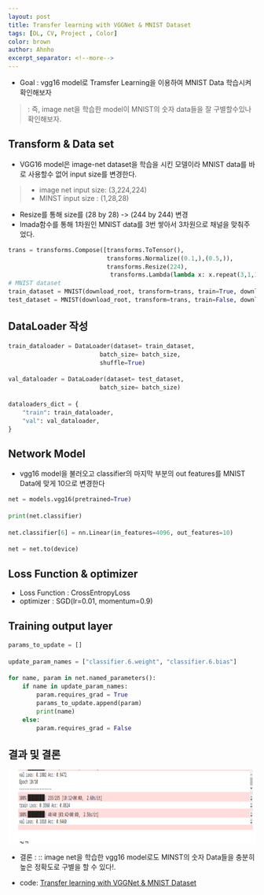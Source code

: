 ```yaml
---
layout: post
title: Transfer learning with VGGNet & MNIST Dataset
tags: [DL, CV, Project , Color]
color: brown
author: Ahnho
excerpt_separator: <!--more-->
---
```


- Goal : vgg16 model로 Tramsfer Learning을 이용하여 MNIST Data 학습시켜 확인해보자
> : 즉, image net을 학습한 model이 MNIST의 숫자 data들을 잘 구별할수있나 확인해보자.

<!--more-->


## Transform & Data set

- VGG16 model은 image-net dataset을 학습을 시킨 모델이라 MNIST data를 바로 사용할수 없어 input size를 변경한다.
> - image net input size: (3,224,224)
> - MINST input size : (1,28,28)

- Resize를 통해 size를 (28 by 28) -> (244 by 244) 변경
-  lmada함수를 통해 1차원인 MNIST data를 3번 쌓아서 3차원으로 채널을 맞춰주었다.

```python
trans = transforms.Compose([transforms.ToTensor(),
                            transforms.Normalize((0.1,),(0.5,)),
                            transforms.Resize(224),
                             transforms.Lambda(lambda x: x.repeat(3,1,1))])
# MNIST dataset
train_dataset = MNIST(download_root, transform=trans, train=True, download=True)
test_dataset = MNIST(download_root, transform=trans, train=False, download=True)
```


## DataLoader 작성

```python
train_dataloader = DataLoader(dataset= train_dataset,
                          batch_size= batch_size,
                          shuffle=True)

val_dataloader = DataLoader(dataset= test_dataset,
                          batch_size= batch_size)

dataloaders_dict = {
    "train": train_dataloader,
    "val": val_dataloader,
}
```

## Network Model

- vgg16 model을 불러오고 classifier의 마지막 부분의 out features를 MNIST Data에 맞게 10으로 변경한다

```python
net = models.vgg16(pretrained=True)

print(net.classifier)

net.classifier[6] = nn.Linear(in_features=4096, out_features=10)

net = net.to(device)
```

## Loss Function  & optimizer

- Loss Function : CrossEntropyLoss
- optimizer : SGD(lr=0.01, momentum=0.9)

## Training output layer

```python
params_to_update = []

update_param_names = ["classifier.6.weight", "classifier.6.bias"]

for name, param in net.named_parameters():
    if name in update_param_names:
        param.requires_grad = True
        params_to_update.append(param)
        print(name)
    else:
        param.requires_grad = False
```

## 결과 및 결론

<img src= "/_portfolio/TLVM.png" width="800px" height="150px" title="image"/>

- 결론 : :: image net을 학습한 vgg16 model로도 MINST의 숫자 Data들을 충분히 높은 정확도로 구별을 할 수 있다!.


- code: [Transfer learning with VGGNet & MNIST Dataset](https://github.com/Ahnho/DeepLeaning_PJ/blob/main/Transfer_Leaning/Transfer_MNIST.ipynb) 
